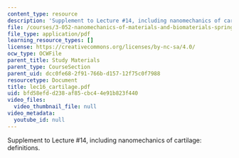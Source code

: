```yaml
---
content_type: resource
description: 'Supplement to Lecture #14, including nanomechanics of cartilage: definitions.'
file: /courses/3-052-nanomechanics-of-materials-and-biomaterials-spring-2007/bfd58efdd238af85cbc44e91b823f440_lec16_cartilage.pdf
file_type: application/pdf
learning_resource_types: []
license: https://creativecommons.org/licenses/by-nc-sa/4.0/
ocw_type: OCWFile
parent_title: Study Materials
parent_type: CourseSection
parent_uid: dcc0fe68-2f91-766b-d157-12f75c0f7988
resourcetype: Document
title: lec16_cartilage.pdf
uid: bfd58efd-d238-af85-cbc4-4e91b823f440
video_files:
  video_thumbnail_file: null
video_metadata:
  youtube_id: null
---
```

Supplement to Lecture #14, including nanomechanics of cartilage: definitions.